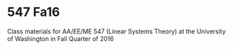 # 547 Fa16
Class materials for AA/EE/ME 547 (Linear Systems Theory) at the University of Washington in Fall Quarter of 2016
